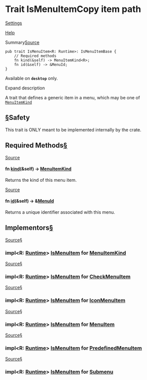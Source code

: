 # Trait IsMenuItemCopy item path

[Settings](../../settings.html)

[Help](../../help.html)

Summary[Source](../../src/tauri/menu/mod.rs.html#722-728)

```
pub trait IsMenuItem<R: Runtime>: IsMenuItemBase {
    // Required methods
    fn kind(&self) -> MenuItemKind<R>;
    fn id(&self) -> &MenuId;
}
```

Available on **`desktop`** only.

Expand description

A trait that defines a generic item in a menu, which may be one of [`MenuItemKind`](enum.MenuItemKind.html.md "enum tauri::menu::MenuItemKind")

## [§](#safety)Safety

This trait is ONLY meant to be implemented internally by the crate.

## Required Methods[§](#required-methods)

[Source](../../src/tauri/menu/mod.rs.html#724)

#### fn [kind](#tymethod.kind)(&self) -> [MenuItemKind](enum.MenuItemKind.html.md "enum tauri::menu::MenuItemKind")<R>

Returns the kind of this menu item.

[Source](../../src/tauri/menu/mod.rs.html#727)

#### fn [id](#tymethod.id)(&self) -> &[MenuId](struct.MenuId.html.md "struct tauri::menu::MenuId")

Returns a unique identifier associated with this menu.

## Implementors[§](#implementors)

[Source](../../src/tauri/menu/mod.rs.html#707-715)[§](#impl-IsMenuItem%3CR%3E-for-MenuItemKind%3CR%3E)

### impl<R: [Runtime](..\trait.Runtime.html.md "trait tauri::Runtime")> [IsMenuItem](trait.IsMenuItem.html.md "trait tauri::menu::IsMenuItem")<R> for [MenuItemKind](enum.MenuItemKind.html.md "enum tauri::menu::MenuItemKind")<R>

[Source](../../src/tauri/menu/mod.rs.html#144-165)[§](#impl-IsMenuItem%3CR%3E-for-CheckMenuItem%3CR%3E)

### impl<R: [Runtime](..\trait.Runtime.html.md "trait tauri::Runtime")> [IsMenuItem](trait.IsMenuItem.html.md "trait tauri::menu::IsMenuItem")<R> for [CheckMenuItem](struct.CheckMenuItem.html.md "struct tauri::menu::CheckMenuItem")<R>

[Source](../../src/tauri/menu/mod.rs.html#144-165)[§](#impl-IsMenuItem%3CR%3E-for-IconMenuItem%3CR%3E)

### impl<R: [Runtime](..\trait.Runtime.html.md "trait tauri::Runtime")> [IsMenuItem](trait.IsMenuItem.html.md "trait tauri::menu::IsMenuItem")<R> for [IconMenuItem](struct.IconMenuItem.html.md "struct tauri::menu::IconMenuItem")<R>

[Source](../../src/tauri/menu/mod.rs.html#144-165)[§](#impl-IsMenuItem%3CR%3E-for-MenuItem%3CR%3E)

### impl<R: [Runtime](..\trait.Runtime.html.md "trait tauri::Runtime")> [IsMenuItem](trait.IsMenuItem.html.md "trait tauri::menu::IsMenuItem")<R> for [MenuItem](struct.MenuItem.html.md "struct tauri::menu::MenuItem")<R>

[Source](../../src/tauri/menu/mod.rs.html#144-165)[§](#impl-IsMenuItem%3CR%3E-for-PredefinedMenuItem%3CR%3E)

### impl<R: [Runtime](..\trait.Runtime.html.md "trait tauri::Runtime")> [IsMenuItem](trait.IsMenuItem.html.md "trait tauri::menu::IsMenuItem")<R> for [PredefinedMenuItem](struct.PredefinedMenuItem.html.md "struct tauri::menu::PredefinedMenuItem")<R>

[Source](../../src/tauri/menu/mod.rs.html#144-165)[§](#impl-IsMenuItem%3CR%3E-for-Submenu%3CR%3E)

### impl<R: [Runtime](..\trait.Runtime.html.md "trait tauri::Runtime")> [IsMenuItem](trait.IsMenuItem.html.md "trait tauri::menu::IsMenuItem")<R> for [Submenu](struct.Submenu.html.md "struct tauri::menu::Submenu")<R>